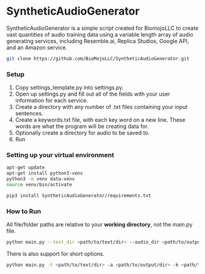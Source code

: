 # SyntheticAudioGenerator
SyntheticAudioGenerator is a simple script created for BiomojoLLC to create vast quantities of audio training data using a variable length array of audio generating services, including Resemble.ai, Replica Studios, Google API, and an Amazon service. 


```bash 
git clone https://github.com/BioMojoLLC/SyntheticAudioGenerator.git
```

### Setup
1) Copy settings_template.py into settings.py.
2) Open up settings.py and fill out all of the fields with your user information for each service.
3) Create a directory with any number of .txt files containing your input sentences.
4) Create a keywords.txt file, with each key word on a new line. These words are what the program will be creating data for.
5) Optionally create a directory for audio to be saved to. 
6) Run

### Setting up your virtual environment
```bash
apt-get update
apt-get install python3-venv
python3 -m venv data-venv
source venv/bin/activate

pip3 install SyntheticAudioGenerator/requirements.txt
```

### How to Run
All file/folder paths are relative to your **working directory**, not the main.py file. 
```bash
python main.py --text_dir <path/to/text/dir> --audio_dir <path/to/output/dir> --keywords <path/to/keyword.txt> --mins_per_term <integer> 
```

There is also support for short options.
```bash
python main.py -t <path/to/text/dir> -a <path/to/output/dir> -k <path/to/keyword.txt> -m <integer> 

